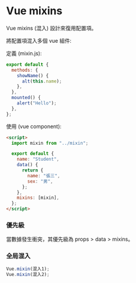 # Vue mixins

Vue mixins (混入) 設計來復用配置項。

將配置項混入多個 vue 組件:

定義 (mixin.js):

```js
export default {
  methods: {
    showName() {
      alt(this.name);
    },
  },
  mounted() {
    alert("Hello");
  },
};
```

使用 (vue component):

```html
<script>
  import mixin from "../mixin";

  export default {
    name: "Student",
    data() {
      return {
        name: "張三",
        sex: "男",
      };
    },
    mixins: [mixin],
  };
</script>
```


### 優先級

當數據發生衝突，其優先級為 props > data > mixins。

### 全局混入

```js
Vue.mixin(混入1);
Vue.mixin(混入2);
```



